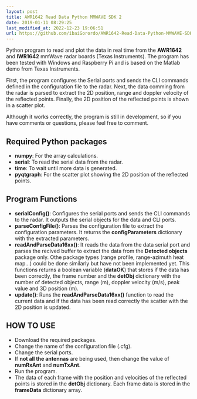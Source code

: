 ```yaml
---
layout: post
title: AWR1642 Read Data Python MMWAVE SDK 2
date: 2019-01-11 08:29:25 
last_modified_at: 2022-12-23 19:06:51 
url: https://github.com/ibaiGorordo/AWR1642-Read-Data-Python-MMWAVE-SDK-2
---
```


Python program to read and plot the data in real time from the **AWR1642** and **IWR1642** mmWave radar boards (Texas Instruments). The program has been tested with Windows and Raspberry Pi and is based on the Matlab demo from Texas Instruments.

First, the program configures the Serial ports and sends the CLI commands defined in the configuration file to the radar. Next, the data comming from the radar is parsed to extract the 2D position, range and doppler velocity of the reflected points. Finally, the 2D position of the reflected points is shown in a scatter plot.

Although it works correctly, the program is still in development, so if you have comments or questions, please feel free to comment.

## Required Python packages
* **numpy**: For the array calculations.
* **serial**: To read the serial data from the radar.
* **time**: To wait until more data is generated.
* **pyqtgraph**: For the scatter plot showing the 2D position of the reflected points.

## Program Functions
* **serialConfig()**: Configures the serial ports and sends the CLI commands to the radar. It outputs the serial objects for the data and CLI ports.
* **parseConfigFile()**: Parses the configuration file to extract the configuration parameters. It returns the **configParameters** dictionary with the extracted parameters.
* **readAndParseData16xx()**: It reads the data from the data serial port and parses the recived buffer to extract the data from the **Detected objects** package only. Othe package types (range profile, range-azimuth heat map...) could be done similarly but have not been implemented yet. This functions returns a boolean variable (**dataOK**) that stores if the data has been correctly, the frame number and the **detObj** dictionary with the number of detected objects, range (m), doppler velocity (m/s), peak value and 3D position (m).
* **update()**: Runs the **readAndParseData16xx()** function to read the current data and if the data has been read correctly the scatter with the 2D position is updated.

## HOW TO USE
* Download the required packages.
* Change the name of the configuration file (.cfg).
* Change the serial ports.
* If **not all the antennas** are being used, then change the value of **numRxAnt** and **numTxAnt**.
* Run the program.
* The data of each frame with the position and velocities of the reflected points is stored in the **detObj** dictionary. Each frame data is stored in the **frameData** dictionary array.
